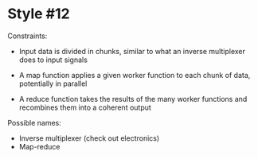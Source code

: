 Style #12
==============================

Constraints:

- Input data is divided in chunks, similar to what an inverse multiplexer does to input signals

- A map function applies a given worker function to each chunk of data, potentially in parallel

- A reduce function takes the results of the many worker functions and recombines them into a coherent output

Possible names:

- Inverse multiplexer (check out electronics)
- Map-reduce
